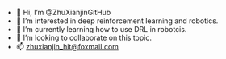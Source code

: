 - 👋 Hi, I’m @ZhuXianjinGitHub
- 👀 I’m interested in deep reinforcement learning and robotics.
- 🌱 I’m currently learning how to use DRL in robotcis.
- 💞️ I’m looking to collaborate on this topic.
- 📫 zhuxianjin_hit@foxmail.com

<!---
ZhuXianjinGitHub/ZhuXianjinGitHub is a ✨ special ✨ repository because its `README.md` (this file) appears on your GitHub profile.
You can click the Preview link to take a look at your changes.
--->
